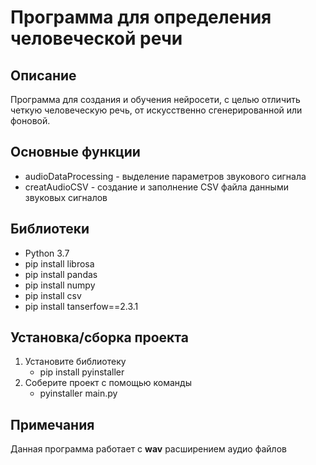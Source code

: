# Программа для определения человеческой речи 
## Описание
Программа для создания и обучения нейросети, с целью отличить четкую человеческую речь, от искусственно сгенерированной или фоновой.
## Основные функции
* audioDataProcessing - выделение параметров звукового сигнала
* creatAudioCSV - создание и заполнение CSV файла данными звуковых сигналов
## Библиотеки 
* Python 3.7
* pip install librosa
* pip install pandas
* pip install numpy
* pip install csv
* pip install tanserfow==2.3.1
## Установка/сборка проекта 
1. Установите библиотеку
   * pip install pyinstaller
2. Соберите проект с помощью команды
   * pyinstaller main.py
## Примечания
Данная программа работает с **wav** расширением аудио файлов


